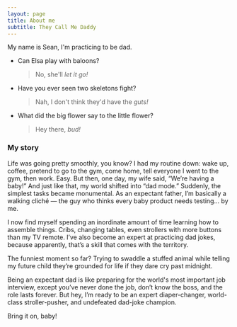 ```yaml
---
layout: page
title: About me
subtitle: They Call Me Daddy
---
```


My name is Sean, I'm practicing to be dad. 

- Can Elsa play with baloons?
  > No, she'll *let it go!*
- Have you ever seen two skeletons fight?
  >Nah, I don't think they'd have the *guts!*
- What did the big flower say to the little flower?
  >Hey there, *bud!*

### My story
Life was going pretty smoothly, you know? I had my routine down: wake up, coffee, pretend to go to the gym, come home, tell everyone I went to the gym, then work. Easy. But then, one day, my wife said, “We’re having a baby!” And just like that, my world shifted into “dad mode.” Suddenly, the simplest tasks became monumental. As an expectant father, I’m basically a walking cliché — the guy who thinks every baby product needs testing... by me.

I now find myself spending an inordinate amount of time learning how to assemble things. Cribs, changing tables, even strollers with more buttons than my TV remote. I’ve also become an expert at practicing dad jokes, because apparently, that’s a skill that comes with the territory.

The funniest moment so far? Trying to swaddle a stuffed animal while telling my future child they’re grounded for life if they dare cry past midnight.

Being an expectant dad is like preparing for the world's most important job interview, except you’ve never done the job, don’t know the boss, and the role lasts forever. But hey, I’m ready to be an expert diaper-changer, world-class stroller-pusher, and undefeated dad-joke champion.

Bring it on, baby!

